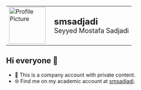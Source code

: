 <table border="0" cellspacing="0" cellpadding="0">
  <tr>
    <td>
      <a href="https://github.com/smsadjadi-veca">
        <img src="https://github.com/smsadjadi-veca.png" alt="Profile Picture" width="100" height="100">
      </a>
    </td>
    <td style="vertical-align: middle; padding-left: 15px;">
      <a href="https://github.com/smsadjadi-veca" style="text-decoration: none;">
        <strong><font size="5">smsadjadi</font></strong><br>
        <font size="4">Seyyed Mostafa Sadjadi</font>
      </a>
    </td>
  </tr>
</table>



## Hi everyone 👋

- 🔭 This is a company account with private content.
- 🌐 Find me on my academic account at [smsadjadi](https://github.com/smsadjadi).

<!--
**smsadjadi-veca/smsadjadi-veca** is a ✨ _special_ ✨ repository because its `README.md` (this file) appears on your GitHub profile.

Here are some ideas to get you started:

- 🔭 I’m currently working on ...
- 🌱 I’m currently learning ...
- 👯 I’m looking to collaborate on ...
- 🤔 I’m looking for help with ...
- 💬 Ask me about ...
- 📫 How to reach me: ...
- 😄 Pronouns: ...
- ⚡ Fun fact: ...
-->

